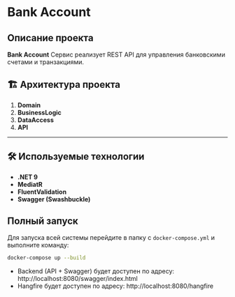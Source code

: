 # Bank Account


## Описание проекта
**Bank Account**
Сервис реализует REST API для управления банковскими счетами и транзакциями.

## 🏗 **Архитектура проекта**

1. **Domain**  
2. **BusinessLogic**  
3. **DataAccess**  
4. **API**  

---

## 🛠 **Используемые технологии**

- **.NET 9**
- **MediatR**
- **FluentValidation**
- **Swagger (Swashbuckle)**

## Полный запуск

Для запуска всей системы перейдите в папку с `docker-compose.yml` и выполните команду:

```bash
docker-compose up --build
```

- Backend (API + Swagger) будет доступен по адресу: http://localhost:8080/swagger/index.html
- Hangfire будет доступен по адресу: http://localhost:8080/hangfire
